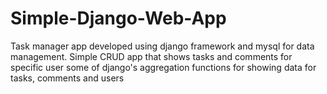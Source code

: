 # Simple-Django-Web-App

Task manager app developed using django framework and mysql for data management. Simple CRUD app that shows tasks and comments for specific user 
some of django's aggregation functions for showing data for tasks, comments and users
